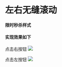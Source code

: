 # 左右无缝滚动
#### 限时秒杀样式

#### 实现效果如下

点击右按钮
![](http://jifxi.cn/github/images/seamless-rolling/1.gif)

点击左按钮
![](http://jifxi.cn/github/images/seamless-rolling/GIF.gif)


